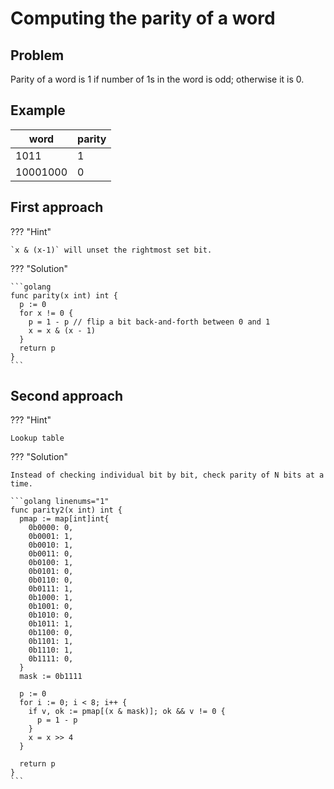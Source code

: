 # Computing the parity of a word

## Problem

Parity of a word is 1 if number of 1s in the word is odd; otherwise it is 0.

## Example

| word     | parity |
| -------- | ------ |
| 1011     | 1      |
| 10001000 | 0      |

## First approach

??? "Hint"

    `x & (x-1)` will unset the rightmost set bit.

??? "Solution"

    ```golang
    func parity(x int) int {
      p := 0
      for x != 0 {
        p = 1 - p // flip a bit back-and-forth between 0 and 1
        x = x & (x - 1)
      }
      return p
    }
    ```

## Second approach

??? "Hint"

    Lookup table

??? "Solution"

    Instead of checking individual bit by bit, check parity of N bits at a time.

    ```golang linenums="1"
    func parity2(x int) int {
      pmap := map[int]int{
        0b0000: 0,
        0b0001: 1,
        0b0010: 1,
        0b0011: 0,
        0b0100: 1,
        0b0101: 0,
        0b0110: 0,
        0b0111: 1,
        0b1000: 1,
        0b1001: 0,
        0b1010: 0,
        0b1011: 1,
        0b1100: 0,
        0b1101: 1,
        0b1110: 1,
        0b1111: 0,
      }
      mask := 0b1111

      p := 0
      for i := 0; i < 8; i++ {
        if v, ok := pmap[(x & mask)]; ok && v != 0 {
          p = 1 - p
        }
        x = x >> 4
      }

      return p
    }
    ```
